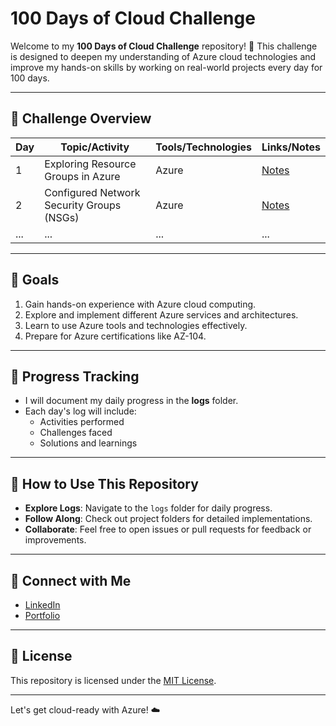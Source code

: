 # 100 Days of Cloud Challenge


Welcome to my **100 Days of Cloud Challenge** repository! 🚀 This challenge is designed to deepen my understanding of Azure cloud technologies and improve my hands-on skills by working on real-world projects every day for 100 days.

---

## 📅 Challenge Overview

| Day | Topic/Activity | Tools/Technologies | Links/Notes |
|-----|----------------|---------------------|-------------|
| 1   | Exploring Resource Groups in Azure | Azure | [Notes](./Day-1.md) |
| 2   | Configured Network Security Groups (NSGs) | Azure | [Notes](./day2.md) |
| ... | ...            | ...                 | ...         |

---

## 🌟 Goals
1. Gain hands-on experience with Azure cloud computing.
2. Explore and implement different Azure services and architectures.
3. Learn to use Azure tools and technologies effectively.
4. Prepare for Azure certifications like AZ-104.

---

## 📖 Progress Tracking
- I will document my daily progress in the **logs** folder.
- Each day's log will include:
  - Activities performed
  - Challenges faced
  - Solutions and learnings

---

## 🚀 How to Use This Repository
- **Explore Logs**: Navigate to the `logs` folder for daily progress.
- **Follow Along**: Check out project folders for detailed implementations.
- **Collaborate**: Feel free to open issues or pull requests for feedback or improvements.

---

## 🤝 Connect with Me
- [LinkedIn](https://www.linkedin.com/in/jms-luck/)
- [Portfolio](https://your-portfolio.com)

---

## 📜 License
This repository is licensed under the [MIT License](./LICENSE).

---

Let's get cloud-ready with Azure! ☁️
